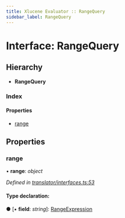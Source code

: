 ```yaml
---
title: Xlucene Evaluator :: RangeQuery
sidebar_label: RangeQuery
---
```


# Interface: RangeQuery

## Hierarchy

* **RangeQuery**

### Index

#### Properties

* [range](rangequery.md#range)

## Properties

###  range

• **range**: *object*

*Defined in [translator/interfaces.ts:53](https://github.com/terascope/teraslice/blob/b0f73ab9/packages/xlucene-evaluator/src/translator/interfaces.ts#L53)*

#### Type declaration:

● \[▪ **field**: *string*\]: [RangeExpression](rangeexpression.md)

